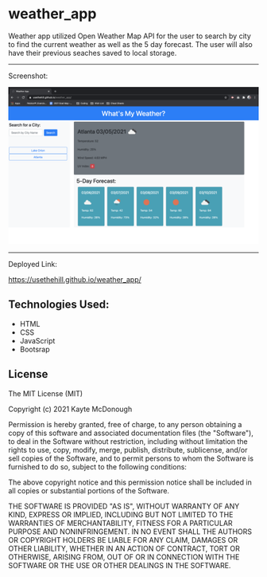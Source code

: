 # weather_app
Weather app utilized Open Weather Map API for the user to search by city to find the current weather as well as the 5 day forecast.  The user will also have their previous seaches saved to local storage.  

---
Screenshot:

![ ](assets/weather_screenshot.png)

---
Deployed Link: 

https://usethehill.github.io/weather_app/

## Technologies Used:

- HTML
- CSS
- JavaScript
- Bootsrap


## License
 
The MIT License (MIT)

Copyright (c) 2021 Kayte McDonough

Permission is hereby granted, free of charge, to any person obtaining a copy of this software and associated documentation files (the "Software"), to deal in the Software without restriction, including without limitation the rights to use, copy, modify, merge, publish, distribute, sublicense, and/or sell copies of the Software, and to permit persons to whom the Software is furnished to do so, subject to the following conditions:

The above copyright notice and this permission notice shall be included in all copies or substantial portions of the Software.

THE SOFTWARE IS PROVIDED "AS IS", WITHOUT WARRANTY OF ANY KIND, EXPRESS OR IMPLIED, INCLUDING BUT NOT LIMITED TO THE WARRANTIES OF MERCHANTABILITY, FITNESS FOR A PARTICULAR PURPOSE AND NONINFRINGEMENT. IN NO EVENT SHALL THE AUTHORS OR COPYRIGHT HOLDERS BE LIABLE FOR ANY CLAIM, DAMAGES OR OTHER LIABILITY, WHETHER IN AN ACTION OF CONTRACT, TORT OR OTHERWISE, ARISING FROM, OUT OF OR IN CONNECTION WITH THE SOFTWARE OR THE USE OR OTHER DEALINGS IN THE SOFTWARE.
